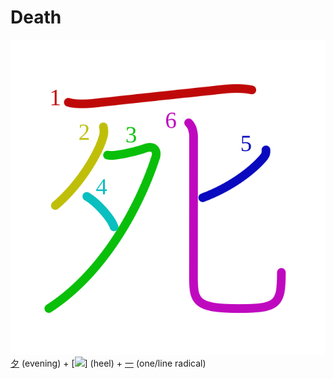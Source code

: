 # Death
![6b7b](../kanji-colorize/6b7b.svg)
[夕](夕.md) (evening) +  [![](http://www.kanjidamage.com/assets/radsmall/heel-0acd8a2dcfb8f1e2c1176988930304ca2068274380df008fc4d05b4e6f6332c2.jpg)] (heel) + [一](一.md) (one/line radical) 